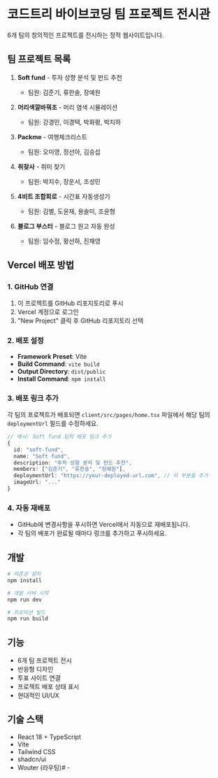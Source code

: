 # 코드트리 바이브코딩 팀 프로젝트 전시관

6개 팀의 창의적인 프로젝트를 전시하는 정적 웹사이트입니다.

## 팀 프로젝트 목록

1. **Soft fund** - 투자 성향 분석 및 펀드 추천
   - 팀원: 김준기, 류한솔, 장예원

2. **머리색깔바꿔조** - 머리 염색 시뮬레이션
   - 팀원: 강경민, 이경택, 박화평, 박지하

3. **Packme** - 여행체크리스트
   - 팀원: 오미영, 정선아, 김승섭

4. **취찾사** - 취미 찾기
   - 팀원: 박지수, 장운서, 조성민

5. **4비트 조합회로** - 시간표 자동생성기
   - 팀원: 김별, 도윤재, 용솔미, 조윤형

6. **블로그 부스터** - 블로그 원고 자동 완성
   - 팀원: 임수정, 황선하, 진채영

## Vercel 배포 방법

### 1. GitHub 연결
1. 이 프로젝트를 GitHub 리포지토리로 푸시
2. Vercel 계정으로 로그인
3. "New Project" 클릭 후 GitHub 리포지토리 선택

### 2. 배포 설정
- **Framework Preset**: Vite
- **Build Command**: `vite build`
- **Output Directory**: `dist/public`
- **Install Command**: `npm install`

### 3. 배포 링크 추가
각 팀의 프로젝트가 배포되면 `client/src/pages/home.tsx` 파일에서 해당 팀의 `deploymentUrl` 필드를 수정하세요.

```typescript
// 예시: Soft fund 팀의 배포 링크 추가
{
  id: "soft-fund",
  name: "Soft fund",
  description: "투자 성향 분석 및 펀드 추천",
  members: ["김준기", "류한솔", "장예원"],
  deploymentUrl: "https://your-deployed-url.com", // 이 부분을 추가
  imageUrl: "..."
}
```

### 4. 자동 재배포
- GitHub에 변경사항을 푸시하면 Vercel에서 자동으로 재배포됩니다.
- 각 팀의 배포가 완료될 때마다 링크를 추가하고 푸시하세요.

## 개발

```bash
# 의존성 설치
npm install

# 개발 서버 시작
npm run dev

# 프로덕션 빌드
npm run build
```

## 기능

- 6개 팀 프로젝트 전시
- 반응형 디자인
- 투표 사이트 연결
- 프로젝트 배포 상태 표시
- 현대적인 UI/UX

## 기술 스택

- React 18 + TypeScript
- Vite
- Tailwind CSS
- shadcn/ui
- Wouter (라우팅)# -
